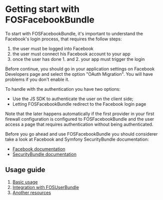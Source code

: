 Getting start with FOSFacebookBundle
====================================


To start with FOSFacebookBundle, it's important to understand the Facebook's login process, that requires the follow steps:

1. the user must be logged into Facebook
2. the user must connect his Facebook account to your app
3. once the user has done 1. and 2. your app must trigger the login

Before continue, you should go in your application settings on Facebook Developers page and select the option "OAuth Migration". You will have problems if you don't enable it.

To handle with the authentication you have two options:

* Use the JS SDK to authenticate the user on the client side;
* Letting FOSFacebookBundle redirect to the Facebook login page

Note that the later happens automatically if the first provider in your first
firewall configuration is configured to FOSFacebookBundle and the user access
a page that requires authentication without being authenticated.

Before you go ahead and use FOSFacebookBundle you should considerer take a look at Facebook and Symfony SecurityBundle documentation:
* [Facebook documentation](https://developers.facebook.com/docs/guides/web/)
* [SecurityBundle documentation](http://symfony.com/doc/current/book/security.html)



Usage guide
-----------

1. [Basic usage](https://github.com/FriendsOfSymfony/FOSFacebookBundle/blob/master/Resources/doc/1-basic-usage.md)
2. [Integration with FOSUserBundle](https://github.com/FriendsOfSymfony/FOSFacebookBundle/blob/master/Resources/doc/2-integration-with-fosuserbundle.md)
3. [Another resources](https://github.com/FriendsOfSymfony/FOSFacebookBundle/blob/master/Resources/doc/3-another-resources.md)